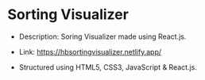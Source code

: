 # Sorting Visualizer

- Description: Soring Visualizer made using React.js.

- Link: https://hbsortingvisualizer.netlify.app/

- Structured using  HTML5, CSS3, JavaScript & React.js.
